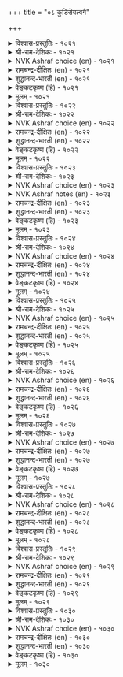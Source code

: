 +++
title = "०८ कुडिसॆयल्वगै"

+++


<details><summary>विश्वास-प्रस्तुतिः - १०२१</summary>

करुमम् सॆयऒरुवन् कैदूवेन् ऎन्नुम्  
पॆरुमैयिन् पीडुडैयदु इल्।       १०२१
</details>

<details><summary>श्री-राम-देशिकः - १०२१</summary>

अधिकारः १०३. कुलगौरवक्षणम्  
''कुलगौरवनिर्माणकृत्याद्भ्रष्टो न चास्म्यहम्'' ।  
इत्येवं कथनादन्यन्महत्त्वं नास्ति कस्यचित् ॥ १०२१॥
</details>

<details><summary>NVK Ashraf choice (en) - १०२१</summary>

१०२१
There is nothing more glorious than to persist
In the advance of the community.
(P.S. Sundaram)
</details>

<details><summary>रामचन्द्र-दीक्षितः (en) - १०२१</summary>

1021 karumam ceyaoruvaṉ kaitūvēṉ eṉṉum  
perumaiyiṉ pīṭuuṭaiyatu il.

1021\. Nothing is more exalted and manly than one’s ceaseless toil to uplift one’s own family.  
</details>

<details><summary>शुद्धानन्द-भारती (en) - १०२१</summary>

1\. கருமம் செயஒருவன் கைதூவேன் என்னும்  
பெருமையின் பீடுடையது இல்.  
No greatness is grander like  
Saying "I shall work without slack".        1021  
</details>

<details><summary>वेङ्कटकृष्ण (हि) - १०२१</summary>

1021
‘हाथ न खींचूँ कर्म से, जो कुल हित कर्तव्य ।  
इसके सम नहिं श्रेष्ठता, यों है जो मन्तव्य ॥
  </details>

<details><summary>मूलम् - १०२१</summary>

करुमम् सॆयऒरुवन् कैदूवेन् ऎन्नुम्  
पॆरुमैयिन् पीडुडैयदु इल्।       १०२१
</details>

<details><summary>विश्वास-प्रस्तुतिः - १०२२</summary>

आळ्विनैयुम् आण्ड्र अऱिवुम् ऎनइरण्डिन्  
नीळ्विनैयाल् नीळुम् कुडि।      १०२२
</details>

<details><summary>श्री-राम-देशिकः - १०२२</summary>

पूर्णज्ञानप्रयत्नाभ्यां युक्तेनाकुण्ठितेन च ।  
कर्मणा कस्यचिद्वंशगौरवं बहु वर्धते ॥ १०२२॥
</details>

<details><summary>NVK Ashraf choice (en) - १०२२</summary>

१०२२
Manly exertion and sound knowledge:
A community progresses with these two. *
(V.V.S. Aiyar), (N.V.K. Ashraf)
</details>

<details><summary>रामचन्द्र-दीक्षितः (en) - १०२२</summary>

1022 āḷviṉaiyum āṉṟa aṟivum eṉa_iraṇṭiṉ  
nīḷviṉaiyāl nīḷum kuṭi.

1022\. Manly effort and ripe wisdom exalt one’s family.  
</details>

<details><summary>शुद्धानन्द-भारती (en) - १०२२</summary>

2\. ஆள்வினையும் ஆன்ற அறிவும் எனஇரண்டின்  
நீள்வினையால் நீளும் குடி.  
These two exalt a noble home  
Ardent effort and ripe wisdom.        1022  
</details>

<details><summary>वेङ्कटकृष्ण (हि) - १०२२</summary>

1022
सत् प्रयत्न गंभीर मति, ये दोनों ही अंश ।  
क्रियाशील जब हैं सतत, उन्नत होता वंश ॥
  </details>

<details><summary>मूलम् - १०२२</summary>

आळ्विनैयुम् आण्ड्र अऱिवुम् ऎनइरण्डिन्  
नीळ्विनैयाल् नीळुम् कुडि।      १०२२
</details>

<details><summary>विश्वास-प्रस्तुतिः - १०२३</summary>

कुडिसॆय्वल् ऎन्नुम् ऒरुवऱ्कुत् तॆय्वम्  
मडिदट्रुत् तान्मुन् दुऱुम्।      १०२३
</details>

<details><summary>श्री-राम-देशिकः - १०२३</summary>

वंशौन्नत्यकरे कार्ये सदा प्रयततां नृणाम् ।  
बद्ध्वा वस्त्रं दृढं कटतां साह्यं कुर्याद्विधिः स्वयम् ॥ १०२३॥
</details>

<details><summary>NVK Ashraf choice (en) - १०२३</summary>

१०२३
The Lord himself will wrap his robes
And lead the one bent on social service. *
(Satguru Subramuniyaswami), (P.S. Sundaram)
</details>

<details><summary>NVK Ashraf notes (en) - १०२३</summary>

१०२३. The phrase “मडि तट्रु” means “tightening one’s loin clothes”. Does this in any way refer to the Jaina deities that are always depicted naked? 
</details>

<details><summary>रामचन्द्र-दीक्षितः (en) - १०२३</summary>

1023 kuṭiceyval eṉṉum oruvaṟkut teyvam  
maṭitaṟṟut tāṉmun tuṟum.

1023\. Even God girds up His loins in the service of one who strives for the glory of one’s family.  
</details>

<details><summary>शुद्धानन्द-भारती (en) - १०२३</summary>

3\. குடிசெய்வல் என்னும் ஒருவற்குத் தெய்வம்  
மடிதற்றுத் தான்முந் துறும்.  
When one resolves to raise his race  
Loin girt up God leads his ways.        1023  
</details>

<details><summary>वेङ्कटकृष्ण (हि) - १०२३</summary>

1023
‘कुल को अन्नत में करूँ’, कहता है दृढ बात ।  
तो आगे बढ़ कमर कस, दैव बँटावे हाथ ॥
  </details>

<details><summary>मूलम् - १०२३</summary>

कुडिसॆय्वल् ऎन्नुम् ऒरुवऱ्कुत् तॆय्वम्  
मडिदट्रुत् तान्मुन् दुऱुम्।      १०२३
</details>

<details><summary>विश्वास-प्रस्तुतिः - १०२४</summary>

सूऴामल् ताने मुडिवॆय्दुम् तम्गुडियैत्  
ताऴादु उञट्रु पवर्क्कु।      १०२४
</details>

<details><summary>श्री-राम-देशिकः - १०२४</summary>

स्वकुलौन्नत्यसिद्धयर्थं त्वरया यततां नृणाम् ।  
विमर्शमन्तरा कार्यं निर्विघ्नं सेत्स्यति क्षणे ॥ १०२४॥
</details>

<details><summary>NVK Ashraf choice (en) - १०२४</summary>

१०२४
Success will come by itself to the one
Who tirelessly strives for his society.
(N.V.K. Ashraf)
</details>

<details><summary>रामचन्द्र-दीक्षितः (en) - १०२४</summary>

1024 cūḻāmal tāṉē muṭiveytum taṅkuṭiyait  
tāḻātu uñaṟṟu pavarkku.

1024\. Success comes unbidden to one who exalts one’s family with unremitting toil.  
</details>

<details><summary>शुद्धानन्द-भारती (en) - १०२४</summary>

4\. சூழாமல் தானே முடிவெய்தும் தம்குடியைத்  
தாழாது உஞற்று பவர்க்கு.  
Who raise their races with ceaseless pain  
No need for plan; their ends will gain.        1024  
</details>

<details><summary>वेङ्कटकृष्ण (हि) - १०२४</summary>

1024
कुल हित जो अविलम्ब ही, हैं प्रयत्न में चूर ।  
अनजाने ही यत्न वह, बने सफलता पूर ॥
  </details>

<details><summary>मूलम् - १०२४</summary>

सूऴामल् ताने मुडिवॆय्दुम् तम्गुडियैत्  
ताऴादु उञट्रु पवर्क्कु।      १०२४
</details>

<details><summary>विश्वास-प्रस्तुतिः - १०२५</summary>

कुट्रम् इलनाय्क् कुडिसॆय्दु वाऴ्वानैच्  
चुट्रमाच् चुट्रुम् उलगु।      १०२५
</details>

<details><summary>श्री-राम-देशिकः - १०२५</summary>

वंशप्रभावं संरक्ष्य जीवता शास्त्रवर्त्मनि ।  
तेन बान्धव्यमिच्छंस्तु लोकस्तमनुवर्तते ॥ १०२५॥
</details>

<details><summary>NVK Ashraf choice (en) - १०२५</summary>

१०२५
The world will flock round the one
Leading a blameless life doing social service. *
(P.S. Sundaram)
</details>

<details><summary>रामचन्द्र-दीक्षितः (en) - १०२५</summary>

1025 kuṟṟam ilaṉāyk kuṭiceytu vāḻvāṉaic  
cuṟṟamāc cuṟṟum ulaku.

1025\. The world becomes kin to one who leads an unblemished householder’s life.  
</details>

<details><summary>शुद्धानन्द-भारती (en) - १०२५</summary>

5\. குற்றம் இலனாய்க் குடிசெய்து வாழ்வானைச்  
சுற்றமாச் சுற்றும் உலகு.  
Who keeps his house without a blame  
People around, his kinship claim.        1025  
</details>

<details><summary>वेङ्कटकृष्ण (हि) - १०२५</summary>

1025
कुल अन्नति हित दोष बिन, जिसका है आचार ।  
बन्धु बनाने को उसे, घेर रहा संसार ॥
  </details>

<details><summary>मूलम् - १०२५</summary>

कुट्रम् इलनाय्क् कुडिसॆय्दु वाऴ्वानैच्  
चुट्रमाच् चुट्रुम् उलगु।      १०२५
</details>

<details><summary>विश्वास-प्रस्तुतिः - १०२६</summary>

नल्लाण्मै ऎन्बदु ऒरुवऱ्कुत् तान्बिऱन्द  
इल्लाण्मै आक्किक् कॊळल्।      १०२६
</details>

<details><summary>श्री-राम-देशिकः - १०२६</summary>

स्वोत्पन्नकुलनिर्वाहशक्तिं सम्पाद्य जीवनम् ।  
तात्त्विकं पौरुषं ताद्धि पुरुषाणां प्रशस्यते ॥ १०२६॥
</details>

<details><summary>NVK Ashraf choice (en) - १०२६</summary>

१०२६
True valour lies in raising the community
One is born into. *
(C. Rajagopalachari), (V.V.S. Aiyar)
</details>

<details><summary>रामचन्द्र-दीक्षितः (en) - १०२६</summary>

1026 nallāṇmai eṉpatu oruvaṟkut tāṉpiṟanta  
illāṇmai ākkik koḷal.

1026\. What is true manliness except perfect ordering of the house for its own glory?  
</details>

<details><summary>शुद्धानन्द-भारती (en) - १०२६</summary>

6\. நல்லாண்மை என்பது ஒருவற்குத் தான்பிறந்த  
இல்லாண்மை ஆக்கிக் கொளல்.  
Who raise their race which gave them birth  
Are deemed as men of manly worth.        1026  
</details>

<details><summary>वेङ्कटकृष्ण (हि) - १०२६</summary>

1026
स्वयं जनित निज वंश का, परिपालन का मान ।  
अपनाना है मनुज को, उत्तम पौरुष जान ॥
  </details>

<details><summary>मूलम् - १०२६</summary>

नल्लाण्मै ऎन्बदु ऒरुवऱ्कुत् तान्बिऱन्द  
इल्लाण्मै आक्किक् कॊळल्।      १०२६
</details>

<details><summary>विश्वास-प्रस्तुतिः - १०२७</summary>

अमरगत्तु वन्गण्णर् पोलत् तमरगत्तुम्  
आट्रुवार् मेट्रे पॊऱै।      १०२७
</details>

<details><summary>श्री-राम-देशिकः - १०२७</summary>

धीरो वहेद्युद्धभारं यथा बहुषु सत्स्वापि ।  
शक्तस्तथा वहेद्वंशभारमन्येषु सत्स्वापि ॥ १०२७॥
</details>

<details><summary>NVK Ashraf choice (en) - १०२७</summary>

१०२७
As in the battlefield, the burden of social work
Also falls on the capable. *
(P.S. Sundaram)
</details>

<details><summary>रामचन्द्र-दीक्षितः (en) - १०२७</summary>

1027 amarakattu vaṉkaṇṇar pōlat tamarakattu  
āṟṟuvār mēṟṟē poṟai.

1027\. The brunt of the battle falls on the victorious; the burden of the family on the competent few.  
</details>

<details><summary>शुद्धानन्द-भारती (en) - १०२७</summary>

7\. அமரகத்து வன்கண்ணார் போலத் தமரகத்தும்  
ஆற்றுவார் மேற்றே பொறை.  
Like dauntless heroes in battle field  
The home-burden rests on the bold.        1027  
</details>

<details><summary>वेङ्कटकृष्ण (हि) - १०२७</summary>

1027
महावीर रणक्षेत्र में, ज्यों हैं जिम्मेदार ।  
त्यों है सुयोग्य व्यक्ति पर, निज कुटुंब का भार ॥
  </details>

<details><summary>मूलम् - १०२७</summary>

अमरगत्तु वन्गण्णर् पोलत् तमरगत्तुम्  
आट्रुवार् मेट्रे पॊऱै।      १०२७
</details>

<details><summary>विश्वास-प्रस्तुतिः - १०२८</summary>

कुडिसॆय्वार्क् किल्लै परुवम् मडिसॆय्दु  
मानङ् गरुदक् कॆडुम्।      १०२८
</details>

<details><summary>श्री-राम-देशिकः - १०२८</summary>

कुलगौरवरक्षार्थं कालो नात्र प्रतीक्ष्यताम् ।  
आलस्यात् कालकाङ्क्षायां हीयते कुलगौरवम् ॥ १०२८॥
</details>

<details><summary>NVK Ashraf choice (en) - १०२८</summary>

१०२८
There is no set time for social service.
To put off is to ruin repute. *
(P.S. Sundaram)
</details>

<details><summary>रामचन्द्र-दीक्षितः (en) - १०२८</summary>

1028 kuṭiceyvārkku illai paruvam maṭiceytu  
māṉam karutak keṭum.

1028\. To pure householders there is no cessation of work. One’s false prestige leads to the ruin of one’s family.  
</details>

<details><summary>शुद्धानन्द-भारती (en) - १०२८</summary>

8\. குடிசெய்வார்க்கு இல்லை பருவம் மடிசெய்து  
மானம் கருதக் கெடும்.  
No season have they who raise their race  
Sloth and pride will honour efface.        1028  
</details>

<details><summary>वेङ्कटकृष्ण (हि) - १०२८</summary>

1028
कुल-पालक का है नहीं, कोई अवसर खास ।  
आलसवश मानी बने, तो होता है नाश ॥
  </details>

<details><summary>मूलम् - १०२८</summary>

कुडिसॆय्वार्क् किल्लै परुवम् मडिसॆय्दु  
मानङ् गरुदक् कॆडुम्।      १०२८
</details>

<details><summary>विश्वास-प्रस्तुतिः - १०२९</summary>

इडुम्बैक्के कॊळ्गलम् कॊल्लो कुडुम्बत्तैक्  
कुट्र मऱैप्पान् उडम्बु।      १०२९
</details>

<details><summary>श्री-राम-देशिकः - १०२९</summary>

कुलसम्भावितानार्थवारणे यत्नशालिनः ।  
शरीरं कस्यचित्किन्नु दुःखमात्रैकभाजनम् ॥ १०२९॥
</details>

<details><summary>NVK Ashraf choice (en) - १०२९</summary>

१०२९
Is the body that protects one’s family against hurdles
A receptacle for hardships alone? *
(V.V.S. Aiyar)
</details>

<details><summary>रामचन्द्र-दीक्षितः (en) - १०२९</summary>

1029 iṭumpaikkē koḷkalam kollō kuṭumpattaik  
kuṟṟam maṟaippāṉ uṭampu.

1029\. Is he who protects his family from the ills of life a mere vessel of suffering?  
</details>

<details><summary>शुद्धानन्द-भारती (en) - १०२९</summary>

9\. இடும்பைக்கே கொள்கலங் கொல்லோ குடும்பத்தைக்  
குற்றம் மறைப்பான் உடம்பு.  
Is not his frame a vase for woes  
Who from mishaps shields his house?        1029  
</details>

<details><summary>वेङ्कटकृष्ण (हि) - १०२९</summary>

1029
जो होने देता नहीं, निज कुटुंब में दोष ।  
उसका बने शरीर क्या, दुख-दर्दों का कोष ॥
  </details>

<details><summary>मूलम् - १०२९</summary>

इडुम्बैक्के कॊळ्गलम् कॊल्लो कुडुम्बत्तैक्  
कुट्र मऱैप्पान् उडम्बु।      १०२९
</details>

<details><summary>विश्वास-प्रस्तुतिः - १०३०</summary>

इडुक्कण्गाल् कॊण्ड्रिड वीऴुम् अडुत्तूण्ड्रुम्  
नल्लाळ् इलाद कुडि।      १०३०
</details>

<details><summary>श्री-राम-देशिकः - १०३०</summary>

???? ।  
यस्मिन कुले भाविदुःखकुठाराभिहतः पतेत् ॥ १०३०॥
</details>

<details><summary>NVK Ashraf choice (en) - १०३०</summary>

१०३०
Society will crash axed by misfortune
Without good men to support it.
(P.S. Sundaram)
</details>

<details><summary>रामचन्द्र-दीक्षितः (en) - १०३०</summary>

1030 iṭukkaṇkāl koṉṟiṭa vīḻum aṭuttūṉṟum  
nallāḷ ilāta kuṭi.

1030\. The axe of adversity falls on the family which has no noble son to shield it.  
</details>

<details><summary>शुद्धानन्द-भारती (en) - १०३०</summary>

10\. இடுக்கண்கால் கொன்றிட வீழும் அடுத்தூன்றும்  
நல்லாள் இலாத குடி.  
A house will fall by a mishap  
With no good man to prop it up.         1030  
</details>

<details><summary>वेङ्कटकृष्ण (हि) - १०३०</summary>

1030
योग्य व्यक्ति कुल में नहीं, जो थामेगा टेक ।  
जड़ में विपदा काटते, गिर जाये कुल नेक ॥
  </details>

<details><summary>मूलम् - १०३०</summary>

इडुक्कण्गाल् कॊण्ड्रिड वीऴुम् अडुत्तूण्ड्रुम्  
नल्लाळ् इलाद कुडि।      १०३०
</details>
